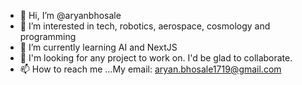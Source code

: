 - 👋 Hi, I’m @aryanbhosale
- 👀 I’m interested in tech, robotics, aerospace, cosmology and programming
- 🌱 I’m currently learning AI and NextJS
- 💞️ I'm looking for any project to work on. I'd be glad to collaborate.
- 📫 How to reach me ...My email: aryan.bhosale1719@gmail.com

<!---
aryanbhosale/aryanbhosale is a ✨ special ✨ repository because its `README.md` (this file) appears on your GitHub profile.
You can click the Preview link to take a look at your changes.
--->
